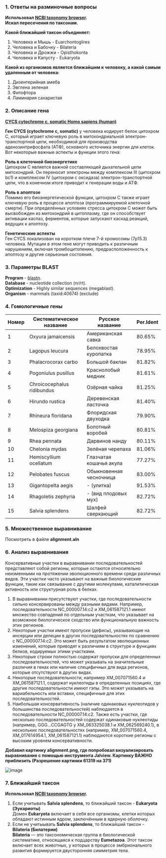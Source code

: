 ### 1. Ответы на разминочные вопросы
**Использовал [NCBI taxonomy browser](https://www.ncbi.nlm.nih.gov/Taxonomy/Browser/wwwtax.cgi).** <br/>
**Искал пересечения по таксонам.** <br/>

**Какой ближайший таксон объединяет:**

1. Человека и Мышь - Euarchontoglires
2. Человека и Бабочку - Bilateria
3. Человека и Дрожжи - Opisthokonta
4. Человека и Капусту - Eukaryota

**Какой из организмов является ближайшим к человеку, а какой самым удаленным от человека:**

1. Дизентерийная амеба
2. Эвглена зеленая
3. Фитофтора
4. Ламинария сахаристая

### 2. Описание гена
[**CYCS cytochrome c, somatic Homo sapiens (human)**](https://www.ncbi.nlm.nih.gov/gene/54205)

**Ген CYCS (cytochrome c, somatic)** у человека кодирует белок цитохром C, который играет ключевую роль в митохондриальной электрон-транспортной цепи, необходимой для производства аденозинтрифосфата (АТФ), основного источника энергии для клеток. Вот некоторые важные аспекты и функции этого гена:

**Роль в клеточной биоэнергетике** <br/>
Цитохром C является важной составляющей дыхательной цепи митохондрий. Он переносит электроны между комплексом III (цитохром bc1) и комплексом IV (цитохром c оксидаза) электрон-транспортной цепи, что в конечном итоге приводит к генерации воды и АТФ.

**Роль в апоптозе** <br/>
Помимо его биоэнергетической функции, цитохром C также играет ключевую роль в процессе апоптоза (программируемой клеточной смерти). При определённых условиях стресса цитохром C может быть высвобожден из митохондрий в цитоплазму, где он способствует активации каспаз, ферментов, которые запускают каскад реакций, ведущих к апоптозу.

**Генетические аспекты** <br/>
Ген CYCS локализован на коротком плече 7-й хромосомы (7p15.3) человека. Мутации в этом гене могут приводить к различным нарушениям, включая тромбоцитопению, предрасположенность к апоптозу и другие серьезные состояния.

### 3. Параметры BLAST

**Program** - [blastn](https://blast.ncbi.nlm.nih.gov/Blast.cgi?PROGRAM=blastn&PAGE_TYPE=BlastSearch&LINK_LOC=blasthome). <br/>
**Database** - nucleotide collection (nr/rt). <br/>
**Optimization** - Highly similar sequences (megablast).<br/>
**Organism** - mammals (taxid:40674) (exclude)

### 4. Гомологичные гены

| Номер | Систематическое название  | Русское название | Per.Ident |
| - | - | - | - |
| 1 | Oxyura jamaicensis | Американская савка | 80.65% |
| 2 | Lagopus leucura | Белохвостая куропатка | 78.95% |
| 3 | Phalacrocorax carbo | Большой баклан | 81.82% |
| 4 | Pogoniulus pusillus | Краснолобый медник | 81.61% |
| 5 | Chroicocephalus ridibundus | Озёрная чайка | 81.25% |
| 6 | Hirundo rustica | Деревенская ласточка | 81.40% |
| 7 | Rhineura floridana | Флоридская двуходка | 79.90% |
| 8 | Melospiza georgiana | Болотный воробей | 80.81% |
| 9 | Rhea pennata | Дарвинов нанду | 80.11% |
| 10 | Chelonia mydas | Зелёная черепаха | 81.06% |
| 11 | Hemiscyllium ocellatum  | Глазчатая кошачья акула | 77.27%	|
| 12 | Pelobates fuscus  | Обыкновенная чесночница | 83.00%	|
| 13 | Gigantopelta aegis | - (улитка) | 91.53% |
| 14 | Rhagoletis zephyria | - (вид плодовых мух) | 82.72% |
| 15 | Salvia splendens | Шалфей сверкающий | 82.72% |

### 5. Множественное выравнивание

Посмотреть в файле **alignment.aln**

### 6. Анализ выравнивания

Консервативные участки в выравнивании последовательностей представляют собой регионы, которые остаются относительно неизменными на протяжении эволюционного времени среди различных видов. Эти участки часто указывают на важные биологические функции, такие как связывание с другими молекулами, каталитическая активность или структурная роль в белках. <br/>

1) В выравнивании присутствуют участки, где последовательности сильно консервированы между разными видами. Например, последовательности NC_000007.14:c2 и XM_061587121.1 имеют множество совпадений по отдельным участкам, что указывает на возможное биологическое сходство или функциональную важность этих регионов. <br/>
3) Некоторые участки имеют пропуски (дефисы), указывающие на инсерции или делеции в других последовательностях по сравнению с NC_000007.14:c2. Это может быть результатом эволюционных изменений, которые приводят к различиям в структуре и функциях белков, кодируемых этими участками. <br/>
4) Некоторые строки полностью содержат пропуски для определенных последовательностей, что может указывать на значительные различия в генах или наличие специфичных для вида регионов, которые отсутствуют в других видах. <br/>
5) Некоторые последовательности, например XM_007071560.4 и XM_061587121.1, содержат нуклеотиды в определенных позициях, где другие последовательности имеют гэпы. Это может указывать на вариабельность или вставки, специфичные для этих последовательностей. <br/>
6) Наибольшая консервативность (наличие одинаковых нуклеотидов у большинства последовательностей) наблюдается в последовательности NC_000007.14:c2. Также есть участки, где несколько последовательностей содержат одинаковые нуклеотиды (например, GGG...CCGAGTG у XM_063325038.1 и XM_062569240.1), в нескольких последовательностях (например, XM_007071560.4, XM_017614954.1, XM_061587121.1) наблюдаются короткие регионы с высоким уровнем консервативности. <br/>

**Добавил картинку alignment.png, где попробовал визуализировать выравнивание с помощью инcтрумента Jalview. Картинку ВАЖНО приблизить (Разрешение картинки 61319 на 371)** 

![image](https://github.com/1Alex4949031/BioInformatics/assets/91533963/7a65dd7b-a403-4d97-a31a-68acf57c0a67)

### 7. Ближайший таксон

**Использовал [NCBI taxonomy browser](https://www.ncbi.nlm.nih.gov/Taxonomy/Browser/wwwtax.cgi).**
1) Если учитывать **Salvia splendens**, то ближайший таксон - **Eukaryota (Эукариоты)** <br/>
Домен **Eukaryota** включает в себя все организмы, клетки которых обладают истинным ядром, заключённым в ядерную оболочку. 
2) Если не учитыывать **Salvia splendens**, то ближайший таксон - **Bilateria (Билатерии)** <br/>
**Bilateria** — это таксономическая группа в биологической систематике, относящаяся к подцарству **Eumetazoa**. Этот таксон включает всех животных, у которых в процессе эмбрионального развития формируется двусторонняя симметрия тела.
